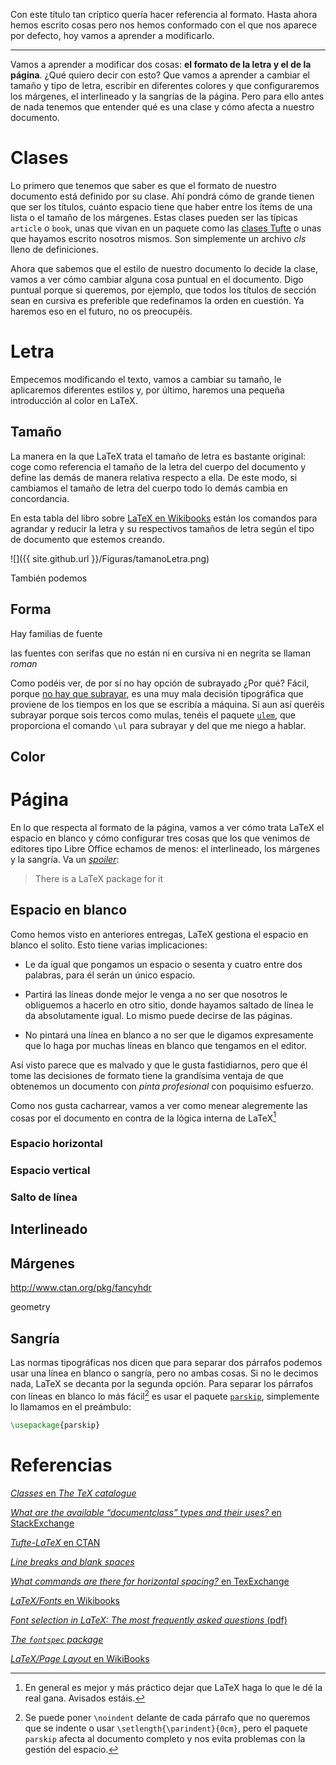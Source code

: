 Con este título tan críptico quería hacer referencia al formato. Hasta
ahora hemos escrito cosas pero nos hemos conformado con el que nos
aparece por defecto, hoy vamos a aprender a modificarlo.

***

Vamos a aprender a modificar dos cosas: **el formato de la letra y el de
la página**. ¿Qué quiero decir con esto? Que vamos a aprender a cambiar
el tamaño y tipo de letra, escribir en diferentes colores y que
configuraremos los márgenes, el interlineado y la sangrías de la
página. Pero para ello antes de nada tenemos que entender qué es una
clase y cómo afecta a nuestro documento.

# Clases

Lo primero que tenemos que saber es que el formato de nuestro
documento está definido por su clase. Ahí pondrá cómo de grande tienen
que ser los títulos, cuánto espacio tiene que haber entre los ítems de
una lista o el tamaño de los márgenes. Estas clases pueden ser las
típicas `article` o `book`, unas que vivan en un paquete como las
[clases Tufte][tufte] o unas que hayamos escrito nosotros mismos. Son
simplemente un archivo *cls* lleno de definiciones.

[tufte]: http://www.ctan.org/pkg/tufte-latex

Ahora que sabemos que el estilo de nuestro documento lo decide la
clase, vamos a ver cómo cambiar alguna cosa puntual en el
documento. Digo puntual porque si queremos, por ejemplo, que todos los
títulos de sección sean en cursiva es preferible que redefinamos la
orden en cuestión. Ya haremos eso en el futuro, no os preocupéis.

# Letra

Empecemos modificando el texto, vamos a cambiar su tamaño, le
aplicaremos diferentes estilos y, por último, haremos una pequeña
introducción al color en LaTeX.

## Tamaño

La manera en la que LaTeX trata el tamaño de letra es bastante
original: coge como referencia el tamaño de la letra del cuerpo del
documento y define las demás de manera relativa respecto a ella. De
este modo, si cambiamos el tamaño de letra del cuerpo todo lo demás
cambia en concordancia.

En esta tabla del libro sobre [LaTeX en Wikibooks][wikibooks] están
los comandos para agrandar y reducir la letra y su respectivos tamaños
de letra según el tipo de documento que estemos creando.

[wikibooks]: https://en.wikibooks.org/wiki/LaTeX/Fonts#Sizing_text

![]({{ site.github.url }}/Figuras/tamanoLetra.png)

También podemos 

## Forma

Hay familias de fuente

las fuentes con serifas que no están ni en cursiva ni en negrita se
llaman *roman*

Como podéis ver, de por sí no hay opción de subrayado ¿Por qué? Fácil,
porque [no hay que subrayar][tipografía], es una muy mala decisión
tipográfica que proviene de los tiempos en los que se escribía a
máquina. Si aun así queréis subrayar porque sois tercos como mulas,
tenéis el paquete [`ulem`][ulem], que proporciona el comando `\ul`
para subrayar y del que me niego a hablar.

[tipografía]: http://practicaltypography.com/underlining.html
[ulem]: http://www.ctan.org/pkg/ulem

## Color

# Página

En lo que respecta al formato de la página, vamos a ver cómo trata
LaTeX el espacio en blanco y cómo configurar tres cosas que los que
venimos de editores tipo Libre Office echamos de menos: el
interlineado, los márgenes y la sangría. Va un [*spoiler*][xkcd]:

> There is a LaTeX package for it

[xkcd]: https://www.xkcd.com/378/

## Espacio en blanco

Como hemos visto en anteriores entregas, LaTeX gestiona el espacio
en blanco el solito. Esto tiene varias implicaciones:

* Le da igual que pongamos un espacio o sesenta y cuatro entre dos
  palabras, para él serán un único espacio.

* Partirá las líneas donde mejor le venga a no ser que nosotros le
  obliguemos a hacerlo en otro sitio, donde hayamos saltado de línea
  le da absolutamente igual. Lo mismo puede decirse de las páginas.

* No pintará una línea en blanco a no ser que le digamos expresamente
  que lo haga por muchas líneas en blanco que tengamos en el editor.

Así visto parece que es malvado y que le gusta fastidiarnos, pero que
él tome las decisiones de formato tiene la grandísima ventaja de que
obtenemos un documento con *pinta profesional* con poquísimo esfuerzo.

Como nos gusta cacharrear, vamos a ver como menear alegremente las
cosas por el documento en contra de la lógica interna de
LaTeX[^warning]

[^warning]: En general es mejor y más práctico dejar que LaTeX haga lo
que le dé la real gana. Avisados estáis.

### Espacio horizontal

### Espacio vertical

### Salto de línea

## Interlineado

## Márgenes

http://www.ctan.org/pkg/fancyhdr

geometry

## Sangría

Las normas tipográficas nos dicen que para separar dos párrafos
podemos usar una línea en blanco o sangría, pero no ambas cosas. Si no
le decimos nada, LaTeX se decanta por la segunda opción. Para separar
los párrafos con líneas en blanco lo más fácil[^par] es usar el paquete [`parskip`][parskip],
simplemente lo llamamos en el preámbulo:

[^par]: Se puede poner `\noindent` delante de cada párrafo que no
queremos que se indente o usar `\setlength{\parindent}{0cm}`, pero el
paquete `parskip` afecta al documento completo y nos evita problemas
con la gestión del espacio.

[parskip]: http://ctan.org/pkg/parskip

```latex
\usepackage{parskip}
```

# Referencias

[*Classes* en *The TeX catalogue*](http://texcatalogue.ctan.org/bytopic.html#classes)

[*What are the available “documentclass” types and their uses?* en StackExchange](http://tex.stackexchange.com/questions/782/what-are-the-available-documentclass-types-and-their-uses)

[*Tufte-LaTeX* en CTAN](http://www.ctan.org/pkg/tufte-latex)

[*Line breaks and blank spaces*](https://www.sharelatex.com/learn/Line_breaks_and_blank_spaces)

[*What commands are there for horizontal spacing?* en TexExchange](http://tex.stackexchange.com/questions/74353/what-commands-are-there-for-horizontal-spacing#74354)

[*LaTeX/Fonts* en Wikibooks](https://en.wikibooks.org/wiki/LaTeX/Fonts)

[*Font selection in LaTeX: The most frequently asked questions* (pdf)](https://www.tug.org/pracjourn/2006-1/schmidt/schmidt.pdf)

[*The `fontspec` package*](https://github.com/wspr/fontspec)

[*LaTeX/Page Layout* en WikiBooks](https://en.wikibooks.org/wiki/LaTeX/Page_Layout#Margins)
